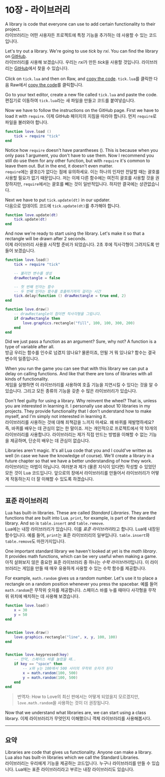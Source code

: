 # 10장 - 라이브러리

A library is code that everyone can use to add certain functionality to their project.  
라이브러리는 어떤 사용자든 프로젝트에 특정 기능을 추가하는 데 사용할 수 있는 코드입니다.

Let's try out a library. We're going to use *tick* by *rxi*. You can find the library on [GitHub](https://github.com/rxi/tick).  
라이브러리를 사용해 보겠습니다. 우리는 *rxi*가 만든 *tick*을 사용할 것입니다. 라이브러리는 [GitHub](https://github.com/rxi/tick)에서 찾을 수 있습니다.

Click on `tick.lua` and then on Raw, and [copy the code](https://raw.githubusercontent.com/rxi/tick/master/tick.lua).
`tick.lua`를 클릭한 다음 Raw에서 [copy the code](https://raw.githubusercontent.com/rxi/tick/master/tick.lua)를 클릭합니다.

Go to your text editor, create a new file called `tick.lua` and paste the code.  
편집기로 이동하여 `tick.lua`라는 새 파일을 만들고 코드를 붙여넣습니다.

Now we have to follow the instructions on the GitHub page. First we have to load it with `require`.
이제 GitHub 페이지의 지침을 따라야 합니다. 먼저 `require`로 파일을 불러와야 합니다.

```lua
function love.load ()
	tick = require "tick"
end
```

Notice how `require` doesn't have parantheses (). This is because when you only pass 1 argument, you don't have to use them. Now I recommend you still do use them for any other function, but with `require` it's common to leave them out. But in the end, it doesn't even matter.  
`require`에는 괄호()가 없다는 점에 유의하세요. 이는 하나의 인자만 전달할 때는 괄호를 사용할 필요가 없기 때문입니다. 저는 이제 다른 함수에는 여전히 괄호를 사용할 것을 권장하지만, `require`에서는 괄호를 빼는 것이 일반적입니다. 하지만 결국에는 상관없습니다.

Next we have to put `tick.update(dt)` in our updater.  
다음으로 업데이트 코드에 `tick.update(dt)`를 추가해야 합니다.

```lua
function love.update(dt)
	tick.update(dt)
end
```

And now we're ready to start using the library. Let's make it so that a rectangle will be drawn after 2 seconds.  
이제 라이브러리 사용을 시작할 준비가 되었습니다. 2초 후에 직사각형이 그려지도록 만들어 보겠습니다.

```lua
function love.load()
	tick = require "tick"

	-- 불리언 변수를 생성
	drawRectangle = false

	-- 첫 번째 인자는 함수
	-- 두 번째 인자는 함수를 호출하기까지 걸리는 시간
	tick.delay(function () drawRectangle = true end, 2)
end

function love.draw()
	-- drawRectangle이 참이면 직사각형을 그립니다.
	if drawRectangle then
		love.graphics.rectangle("fill", 100, 100, 300, 200)
	end
end
```

Did we just pass a function as an argument? Sure, why not? A function is a type of variable after all.  
방금 우리는 함수를 인수로 넘겼지 않나요? 물론이죠, 안될 거 뭐 있나요? 함수는 결국 변수의 일종입니다.

When you run the game  you can see that with this library we can put a delay on calling functions. And like that there are tons of libraries with all kinds of functionality.  
게임을 실행하면 이 라이브러리를 사용하여 호출 기능을 지연시킬 수 있다는 것을 알 수 있습니다. 그리고 모든 종류의 기능을 갖춘 수 많은 라이브러리가 있습니다.

Don't feel guilty for using a library. Why reinvent the wheel? That is, unless you are interested in learning it. I personally use about 10 libraries in my projects. They provide functionality that I don't understand how to make myself, and I'm simply not interested in learning it.  
라이브러리를 사용하는 것에 대해 죄책감을 느끼지 마세요. 왜 바퀴를 재발명하세요? 즉, 바퀴를 배우는 데 관심이 없는 한 말이죠. 저는 개인적으로 프로젝트에서 약 10개의 라이브러리를 사용합니다. 라이브러리는 제가 직접 만드는 방법을 이해할 수 없는 기능을 제공하며, 단순히 배우는 데 관심이 없습니다.

Libraries aren't magic. It's all Lua code that you and I could've written as well (in case we have the knowledge of course). We'll create a library in a future chapter so that we have a better understanding of how they work.  
라이브러리는 마법이 아닙니다. 여러분과 제가 (물론 지식이 있다면) 작성할 수 있었던 모든 것이 Lua 코드입니다. 앞으로의 장에서 라이브러리를 만들어서 라이브러리가 어떻게 작동하는지 더 잘 이해할 수 있도록 하겠습니다.

___

## 표준 라이브러리

Lua has built-in libraries. These are called *Standard Libraries*. They are the functions that are built into Lua. `print`, for example, is part of the standard library. And so is `table.insert` and `table.remove`.  
Lua에는 내장 라이브러리가 있습니다. 이를 *표준 라이브러리*라고 합니다. Lua에 내장된 함수입니다. 예를 들어, `print`는 표준 라이브러리의 일부입니다. `table.insert`와 `table.remove`도 마찬가지입니다.

One important standard library we haven't looked at yet is the *math library*. It provides math functions, which can be very useful when making a game.  
아직 살펴보지 않은 중요한 표준 라이브러리 중 하나는 *수학 라이브러리*입니다. 이 라이브러리는 게임을 만들 때 매우 유용하게 사용할 수 있는 수학 함수를 제공합니다.

For example, `math.random` gives us a random number. Let's use it to place a rectangle on a random position whenever you press the spacebar.
예를 들어 `math.random`은 무작위 숫자를 제공합니다. 스페이스 바를 누를 때마다 사각형을 무작위 위치에 배치하는 데 사용해 보겠습니다.

```lua
function love.load()
	x = 30
	y = 50
end


function love.draw()
	love.graphics.rectangle("line", x, y, 100, 100)
end


function love.keypressed(key)
	-- 만약, 스페이스 바를 눌렀을 때..
	if key == "space" then
		-- x와 y는 100에서 500 사이의 무작위 숫자가 된다
		x = math.random(100, 500)
		y = math.random(100, 500)
	end
end
```
> 번역자: How to Love의 최신 판에서는 어떻게 되었을지 모르겠지만, `love.math.random`을 사용하는 것이 더 권장됩니다.

Now that we understand what libraries are, we can start using a class library.
이제 라이브러리가 무엇인지 이해했으니 객체 라이브러리를 사용해봅시다.

___

## 요약
Libraries are code that gives us functionality. Anyone can make a library. Lua also has built-in libraries which we call the Standard Libraries.  
라이브러리는 우리에게 기능을 제공하는 코드입니다. 누구나 라이브러리를 만들 수 있습니다. Lua에는 표준 라이브러리라고 부르는 내장 라이브러리도 있습니다.
